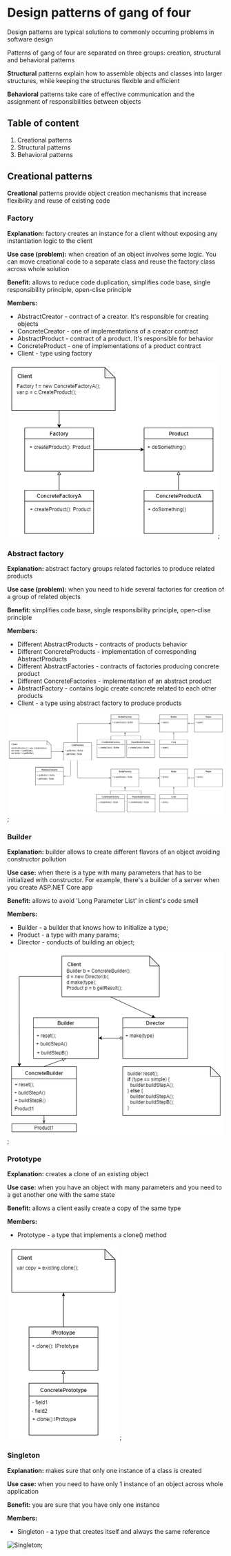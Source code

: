 # Design patterns of gang of four

Design patterns are typical solutions to commonly occurring problems in software design

Patterns of gang of four are separated on three groups: creation, structural and behavioral patterns

**Structural** patterns explain how to assemble objects and classes into larger structures, while keeping the structures flexible and efficient

**Behavioral** patterns take care of effective communication and the assignment of responsibilities between objects

## Table of content

1. Creational patterns
1. Structural patterns
1. Behavioral patterns

## Creational patterns

**Creational** patterns provide object creation mechanisms that increase flexibility and reuse of existing code

### Factory

**Explanation:** factory creates an instance for a client without exposing any instantiation logic to the client

**Use case (problem):** when creation of an object involves some logic. You can move creational code to a separate class and reuse the factory class across whole solution

**Benefit:** allows to reduce code duplication, simplifies code base, single responsibility principle, open-clise principle

**Members:**

- AbstractCreator - contract of a creator. It's responsible for creating objects
- ConcreteCreator - one of implementations of a creator contract
- AbstractProduct - contract of a product. It's responsible for behavior
- ConcreteProduct - one of implementations of a product contract
- Client - type using factory

![Factory](./images/factory.png);

### Abstract factory

**Explanation:** abstract factory groups related factories to produce related products

**Use case (problem):** when you need to hide several factories for creation of a group of related objects

**Benefit:** simplifies code base, single responsibility principle, open-clise principle

**Members:**

- Different AbstractProducts - contracts of products behavior
- Different ConcreteProducts - implementation of corresponding AbstractProducts
- Different AbstractFactories - contracts of factories producing concrete product
- Different ConcreteFactories - implementation of an abstract product
- AbstractFactory - contains logic create concrete related to each other products
- Client - a type using abstract factory to produce products

![Abstract factory](./images/abstract-factory.png);

### Builder

**Explanation:** builder allows to create different flavors of an object avoiding constructor pollution

**Use case:** when there is a type with many parameters that has to be initialized with constructor. For example, there's a builder of a server when you create ASP.NET Core app

**Benefit:** allows to avoid 'Long Parameter List' in client's code smell

**Members:**

- Builder - a builder that knows how to initialize a type;
- Product - a type with many params;
- Director - conducts of building an object;


![Builder](./images/builder.png);

### Prototype

**Explanation:** creates a clone of an existing object

**Use case:** when you have an object with many parameters and you need to a get another one with the same state

**Benefit:** allows a client easily create a copy of the same type

**Members:**

- Prototype - a type that implements a clone() method

![Prototype](./images/prototype.png);

### Singleton

**Explanation:** makes sure that only one instance of a class is created

**Use case:** when you need to have only 1 instance of an object across whole application

**Benefit:** you are sure that you have only one instance

**Members:**

- Singleton - a type that creates itself and always the same reference

![Singleton](./images/);

